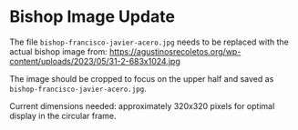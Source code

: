 # Bishop Image Update

The file `bishop-francisco-javier-acero.jpg` needs to be replaced with the actual bishop image from:
https://agustinosrecoletos.org/wp-content/uploads/2023/05/31-2-683x1024.jpg

The image should be cropped to focus on the upper half and saved as `bishop-francisco-javier-acero.jpg`.

Current dimensions needed: approximately 320x320 pixels for optimal display in the circular frame.